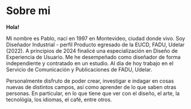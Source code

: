 # Sobre mi

**Hola!**

Mi nombre es Pablo, nací en 1997 en Montevideo, ciudad donde vivo.
Soy Diseñador Industrial - perfil Producto egresado de la EUCD, FADU, Udelar (2022). A principios de 2024 finalicé una especialización en Diseño de Experiencia de Usuario.
Me he desempeñado como diseñador de forma independiente y contratado en un estudio. Al día de hoy trabajo en el Servicio de Comunicación y Publicaciones de FADU, Udelar.

Personalmente disfruto de poder crear, investigar e indagar en cosas nuevas de distintos campos, así como aprender de lo que saben otras personas. En particular, en lo que tiene que ver con el diseño, el arte, la tecnológía, los idiomas, el café, entre otros.
